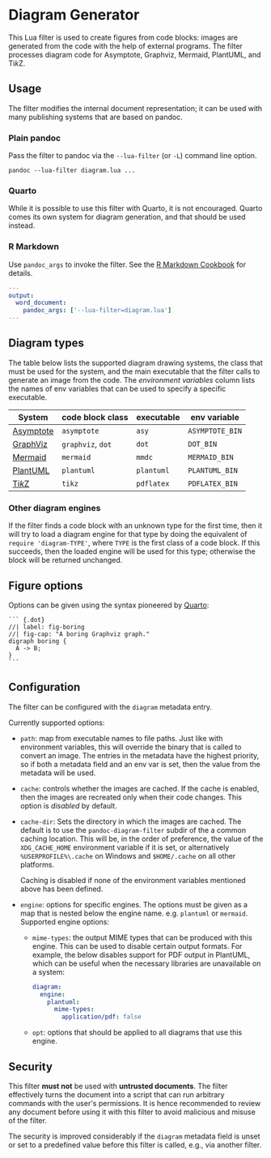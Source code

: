 Diagram Generator
=================

This Lua filter is used to create figures from code blocks: images
are generated from the code with the help of external programs.
The filter processes diagram code for Asymptote, Graphviz,
Mermaid, PlantUML, and Ti*k*Z.


Usage
-----

The filter modifies the internal document representation; it can
be used with many publishing systems that are based on pandoc.

### Plain pandoc

Pass the filter to pandoc via the `--lua-filter` (or `-L`) command
line option.

    pandoc --lua-filter diagram.lua ...

### Quarto

While it is possible to use this filter with Quarto, it is not
encouraged. Quarto comes its own system for diagram generation,
and that should be used instead.

### R Markdown

Use `pandoc_args` to invoke the filter. See the [R Markdown
Cookbook](https://bookdown.org/yihui/rmarkdown-cookbook/lua-filters.html)
for details.

``` yaml
---
output:
  word_document:
    pandoc_args: ['--lua-filter=diagram.lua']
---
```

Diagram types
-------------

The table below lists the supported diagram drawing systems, the
class that must be used for the system, and the main executable
that the filter calls to generate an image from the code. The
*environment variables* column lists the names of env variables
that can be used to specify a specific executable.

| System      | code block class  | executable | env variable    |
|-------------|-------------------|------------|-----------------|
| [Asymptote] | `asymptote`       | `asy`      | `ASYMPTOTE_BIN` |
| [GraphViz]  | `graphviz`, `dot` | `dot`      | `DOT_BIN`       |
| [Mermaid]   | `mermaid`         | `mmdc`     | `MERMAID_BIN`   |
| [PlantUML]  | `plantuml`        | `plantuml` | `PLANTUML_BIN`  |
| [Ti*k*Z]    | `tikz`            | `pdflatex` | `PDFLATEX_BIN`  |

### Other diagram engines

If the filter finds a code block with an unknown type for the
first time, then it will try to load a diagram engine for that
type by doing the equivalent of `require 'diagram-TYPE'`, where
`TYPE` is the first class of a code block. If this succeeds, then
the loaded engine will be used for this type; otherwise the block
will be returned unchanged.

[Asymptote]: https://asymptote.sourceforge.io/
[GraphViz]: https://www.graphviz.org/
[Mermaid]: https://mermaid.js.org/
[PlantUML]: https://plantuml.org/
[Ti*k*Z]: https://en.wikipedia.org/wiki/PGF/TikZ

Figure options
--------------

Options can be given using the syntax pioneered by [Quarto]:

````
``` {.dot}
//| label: fig-boring
//| fig-cap: "A boring Graphviz graph."
digraph boring {
  A -> B;
}
```
````

[Quarto]: https://quarto.org/

Configuration
-------------

The filter can be configured with the `diagram` metadata entry.

Currently supported options:

- `path`: map from executable names to file paths. Just like with
  environment variables, this will override the binary that is
  called to convert an image. The entries in the metadata have the
  highest priority, so if both a metadata field and an env var is
  set, then the value from the metadata will be used.

- `cache`: controls whether the images are cached. If the cache is
  enabled, then the images are recreated only when their code
  changes. This option is *disabled* by default.

- `cache-dir`: Sets the directory in which the images are cached.
  The default is to use the `pandoc-diagram-filter` subdir of the
  a common caching location. This will be, in the order of
  preference, the value of the `XDG_CACHE_HOME` environment
  variable if it is set, or alternatively `%USERPROFILE%\.cache` on
  Windows and `$HOME/.cache` on all other platforms.

  Caching is disabled if none of the environment variables
  mentioned above has been defined.

- `engine`: options for specific engines. The options must be
  given as a map that is nested below the engine name. e.g.
  `plantuml` or `mermaid`. Supported engine options:

  + `mime-types`: the output MIME types that can be produced with
    this engine. This can be used to disable certain output
    formats. For example, the below disables support for PDF
    output in PlantUML, which can be useful when the necessary
    libraries are unavailable on a system:

    ``` yaml
    diagram:
      engine:
        plantuml:
          mime-types:
            application/pdf: false
    ```

  + `opt`: options that should be applied to all diagrams that use
    this engine.

Security
--------

This filter **must not** be used with **untrusted documents**. The
filter effectively turns the document into a script that can run
arbitrary commands with the user's permissions. It is hence
recommended to review any document before using it with this
filter to avoid malicious and misuse of the filter.

The security is improved considerably if the `diagram` metadata
field is unset or set to a predefined value before this filter is
called, e.g., via another filter.
